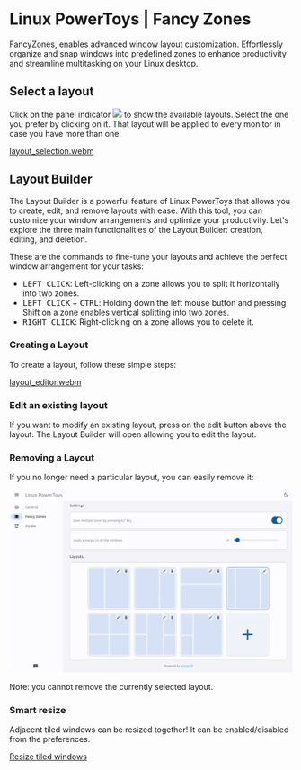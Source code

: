 # Linux PowerToys | Fancy Zones
FancyZones, enables advanced window layout customization. Effortlessly organize and snap windows into predefined zones to enhance productivity and streamline multitasking on your Linux desktop.

## Select a layout ###
Click on the panel indicator <img src="https://raw.githubusercontent.com/domferr/modernwindowmanager/main/logo.svg" width="16"/> to show the available layouts. Select the one you prefer by clicking on it. That layout will be applied to every monitor in case you have more than one.

[layout_selection.webm](https://github.com/domferr/modernwindowmanager/assets/14203981/f4956a34-64e3-4c24-b177-8f9b08fcc45c)

## Layout Builder
The Layout Builder is a powerful feature of Linux PowerToys that allows you to create, edit, and remove layouts with ease.
With this tool, you can customize your window arrangements and optimize your productivity. 
Let's explore the three main functionalities of the Layout Builder: creation, editing, and deletion.

These are the commands to fine-tune your layouts and achieve the perfect window arrangement for your tasks:
- <kbd>LEFT CLICK</kbd>: Left-clicking on a zone allows you to split it horizontally into two zones.
- <kbd>LEFT CLICK</kbd> + <kbd>CTRL</kbd>: Holding down the left mouse button and pressing Shift on a zone enables vertical splitting into two zones.
- <kbd>RIGHT CLICK</kbd>: Right-clicking on a zone allows you to delete it.

### Creating a Layout
To create a layout, follow these simple steps:

[layout_editor.webm](https://github.com/domferr/modernwindowmanager/assets/14203981/c6e05589-69d9-4fa3-a4df-61ee875cf9e1)

### Edit an existing layout
If you want to modify an existing layout, press on the edit button above the layout. The Layout Builder will open allowing you to edit the layout.

### Removing a Layout
If you no longer need a particular layout, you can easily remove it:

![Removing a Layout](./fz3-delete-layout.gif)

Note: you cannot remove the currently selected layout.

### Smart resize

Adjacent tiled windows can be resized together! It can be enabled/disabled from the preferences.

[Resize tiled windows](https://github.com/domferr/modernwindowmanager/assets/14203981/72b16e84-3909-438b-8cad-d8630ad90dc7)

